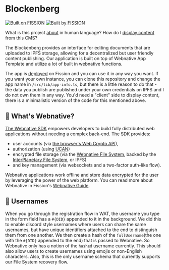 # Blockenberg

[![Built on FISSION](https://img.shields.io/badge/⌘-Built_by_FISSION-purple.svg)](https://fission.codes) [![Built by FISSION](https://img.shields.io/badge/webnative-v0.34.1-purple.svg)](https://github.com/fission-suite/webnative) 

What is this project [about](https://blockenberg.vercel.app/)  in human language?
How do I [display content](https://github.com/vorcigernix/blockenblog) from this CMS?

The Blockenberg provides an interface for editing documents that are uploaded to IPFS storage, allowing for a decentralized but user friendly content publishing. Our application is built on top of Webnative App Template and utilize a lot of built in webnative functions.   

The app is [deployed](https://blockenberg.fission.app) on Fission and you can use it in any way you want. If you want your own instance, you can clone this repository and change the app name in `/src/lib/app-info.ts`, but there is a little reason to do that - the data you publish are published under your own credentials on IPFS and I do not own them in any way. You'd need a "client" side to display content, there is a minimalistic version of the code for this mentioned above.


## 🤔 What's Webnative?

[The Webnative SDK](https://github.com/fission-codes/webnative) empowers developers to build fully distributed web applications without needing a complex back-end. The SDK provides:

-   user accounts (via [the browser's Web Crypto API](https://developer.mozilla.org/en-US/docs/Web/API/Web_Crypto_API)),
-   authorization (using [UCAN](https://ucan.xyz))
-   encrypted file storage (via the [Webnative File System](https://guide.fission.codes/developers/webnative/file-system-wnfs), backed by the [InterPlanetary File System](https://ipfs.io/), or IPFS)
-   and key management (via websockets and a two-factor auth-like flow).

Webnative applications work offline and store data encrypted for the user by leveraging the power of the web platform. You can read more about Webnative in Fission's [Webnative Guide](https://guide.fission.codes/developers/webnative).

## 📛 Usernames

When you go through the registration flow in WAT, the username you type in the form field has a `#{DID}` appended to it in the background. We did this to enable discord style usernames where users can share the same usernames, but have unique identifiers attached to the end to distinguish them from one another. We then create a hash of the `fullUsername`(the one with the `#{DID}` appended to the end) that is passed to Webnative. So Webnative only has a notion of the `hashed` username currently. This should also allow users to create usernames using emojis or non-English characters. Also, this is the only username schema that currently supports our File System recovery flow.

